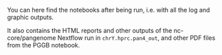 You can here find the notebooks after being run, i.e. with all the log and graphic outputs.

It also contains the HTML reports and other outputs of the nc-core/pangenome Nextflow run in `chrY.hprc.pan4_out`, and other PDF files from the PGGB notebook.

